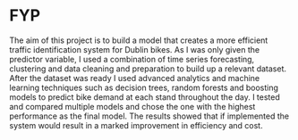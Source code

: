# FYP
The aim of this project is to build a model that creates a more efficient traffic identification system for Dublin bikes. As I was only given the predictor variable, I used a combination of time series forecasting, clustering and data cleaning and preparation to build up a relevant dataset. After the dataset was ready I used advanced analytics and machine learning techniques such as decision trees, random forests and boosting models to predict bike demand at each stand throughout the day. I tested and compared multiple models and chose the one with the highest performance as the final model. The results showed that if implemented the system would result in a marked improvement in efficiency and cost. 
